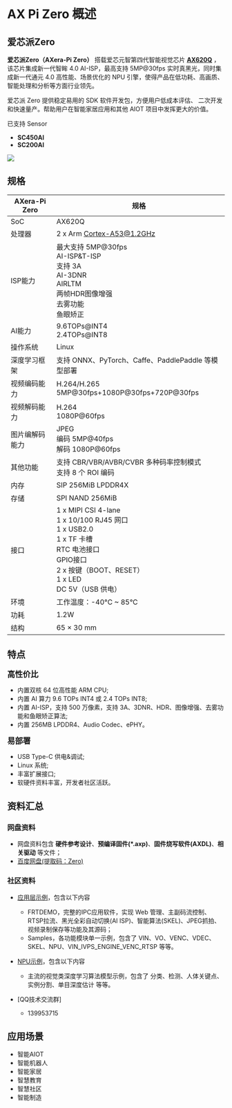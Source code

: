 # AX Pi Zero 概述

## 爱芯派Zero

**爱芯派Zero（AXera-Pi Zero）** 搭载爱芯元智第四代智能视觉芯片 **[AX620Q](https://www.axera-tech.com/Product/127.html)** ，该芯片集成新一代智眸 4.0 AI-ISP，最高支持 5MP@30fps 实时真黑光，同时集成新一代通元 4.0 高性能、场景优化的 NPU 引擎，使得产品在低功耗、高画质、智能处理和分析等方面行业领先。

爱芯派 Zero 提供稳定易用的 SDK 软件开发包，方便用户低成本评估、
二次开发和快速量产。帮助用户在智能家居应用和其他 AIOT 项目中发挥更大的价值。

已支持 Sensor
- **SC450AI**
- **SC200AI**

![](./media/10.png)

## 规格
<title>Document</title>

| AXera-Pi Zero | 规格 | 
| --- | --- |
| SoC | AX620Q |
| 处理器 | 2 x Arm Cortex-A53@1.2GHz |
| ISP能力 | 最大支持 5MP@30fps<br />AI-ISP&T-ISP<br />支持 3A<br />AI-3DNR<br />AIRLTM<br />两帧HDR</li></li>图像增强<br />去雾功能<br />鱼眼矫正 |
| AI能力 | 9.6TOPs@INT4<br />2.4TOPs@INT8 |
| 操作系统 | Linux |
| 深度学习框架 | 支持 ONNX、PyTorch、Caffe、PaddlePaddle 等模型部署 |
| 视频编码能力 | H.264/H.265<br />5MP@30fps+1080P@30fps+720P@30fps |
| 视频解码能力 | H.264<br />1080P@60fps |
| 图片编解码能力 | JPEG<br />编码 5MP@40fps<br />解码 1080P@60fps |
| 其他功能 | 支持 CBR/VBR/AVBR/CVBR 多种码率控制模式<br />支持 8 个 ROI 编码 |
| 内存 | SIP 256MiB LPDDR4X |
| 存储 | SPI NAND 256MiB |
| 接口 | 1 x MIPI CSI 4-lane<br />1 x 10/100 RJ45 网口<br />1 x USB2.0<br />1 x TF 卡槽<br />RTC 电池接口<br />GPIO接口<br />2 x 按键（BOOT、RESET）<br />1 x LED<br />DC 5V（USB 供电） |
| 环境 | 工作温度：-40°C ~ 85°C<br /> |
| 功耗 | 1.2W |
| 结构 | 65 × 30 mm |

## 特点
<p><font size="4"><b>高性价比</font></b></p>
<ul>
<li>内置双核 64 位高性能 ARM CPU;</li>
<li>内置 AI 算力 9.6 TOPs INT4 或 2.4 TOPs INT8;</li>
<li>内置 AI-ISP，支持 500 万像素，支持 3A、3DNR、HDR、图像增强、去雾功能和鱼眼矫正算法;</li>
<li>内置 256MB LPDDR4、Audio Codec、ePHY。</li>
</ul>

<font size="4"><b>易部署</font></b>
<ul>
<li>USB Type-C 供电&调试;</li>
<li>Linux 系统;</li>
<li>丰富扩展接口;</li>
<li>软硬件资料丰富，开发者社区活跃。</li>
</ul>

## 资料汇总

### 网盘资料

- 网盘资料包含 **硬件参考设计**、**预编译固件(*.axp)**、**固件烧写软件(AXDL)**、**相关驱动** 等文件；
- [百度网盘(提取码：Zero)](https://pan.baidu.com/s/1ZhK5TAt4H6BPRn4bDA1oXA)

### 社区资料

- [应用层示例](https://github.com/AXERA-TECH/ax620q_bsp_sdk/tree/zero)，包含以下内容

    - FRTDEMO，完整的IPC应用软件，实现 Web 管理、主副码流控制、RTSP拉流、黑光全彩自动切换(AI ISP)、智能算法(SKEL)、JPEG抓拍、视频录制保存等功能及其源码；
    - Samples，各功能模块单一示例，包含了 VIN、VO、VENC、VDEC、SKEL、NPU、VIN_IVPS_ENGINE_VENC_RTSP 等等。

- [NPU示例](https://github.com/AXERA-TECH/ax-samples)，包含以下内容

    - 主流的视觉类深度学习算法模型示例，包含了 分类、检测、人体关键点、实例分割、单目深度估计 等等。

- [QQ技术交流群]

    - 139953715

## 应用场景
<ul>
<li>智能AIOT</li>
<li>智能机器人</li>
<li>智能家居</li>
<li>智慧教育</li>
<li>智慧社区</li>
<li>智能制造</li>
</ul>
